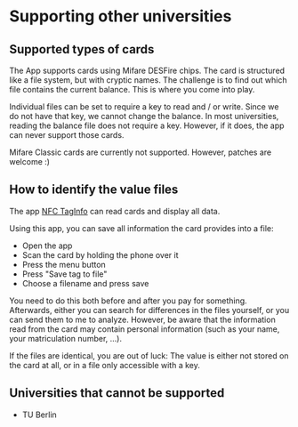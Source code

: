 Supporting other universities
=============================

Supported types of cards
------------------------

The App supports cards using Mifare DESFire chips. The card is structured like a file system, but with cryptic names. The challenge is to find out which file contains the current balance. This is where you come into play.

Individual files can be set to require a key to read and / or write. Since we do not have that key, we cannot change the balance. In most universities, reading the balance file does not require a key. However, if it does, the app can never support those cards.

Mifare Classic cards are currently not supported. However, patches are welcome :)

How to identify the value files
-------------------------------

The app [NFC TagInfo](https://play.google.com/store/apps/details?id=at.mroland.android.apps.nfctaginfo) can read cards and display all data.

Using this app, you can save all information the card provides into a file:
* Open the app
* Scan the card by holding the phone over it
* Press the menu button
* Press "Save tag to file"
* Choose a filename and press save

You need to do this both before and after you pay for something. Afterwards, either you can search for differences in the files yourself, or you can send them to me to analyze. However, be aware that the information read from the card may contain personal information (such as your name, your matriculation number, ...). 

If the files are identical, you are out of luck: The value is either not stored on the card at all, or in a file only accessible with a key.

Universities that cannot be supported
-------------------------------------
* TU Berlin
